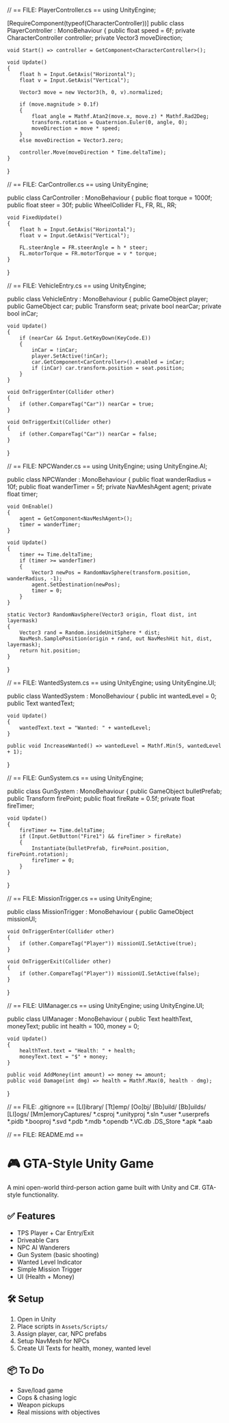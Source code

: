 // == FILE: PlayerController.cs ==
using UnityEngine;

[RequireComponent(typeof(CharacterController))]
public class PlayerController : MonoBehaviour
{
    public float speed = 6f;
    private CharacterController controller;
    private Vector3 moveDirection;

    void Start() => controller = GetComponent<CharacterController>();

    void Update()
    {
        float h = Input.GetAxis("Horizontal");
        float v = Input.GetAxis("Vertical");

        Vector3 move = new Vector3(h, 0, v).normalized;

        if (move.magnitude > 0.1f)
        {
            float angle = Mathf.Atan2(move.x, move.z) * Mathf.Rad2Deg;
            transform.rotation = Quaternion.Euler(0, angle, 0);
            moveDirection = move * speed;
        }
        else moveDirection = Vector3.zero;

        controller.Move(moveDirection * Time.deltaTime);
    }
}

// == FILE: CarController.cs ==
using UnityEngine;

public class CarController : MonoBehaviour
{
    public float torque = 1000f;
    public float steer = 30f;
    public WheelCollider FL, FR, RL, RR;

    void FixedUpdate()
    {
        float h = Input.GetAxis("Horizontal");
        float v = Input.GetAxis("Vertical");

        FL.steerAngle = FR.steerAngle = h * steer;
        FL.motorTorque = FR.motorTorque = v * torque;
    }
}

// == FILE: VehicleEntry.cs ==
using UnityEngine;

public class VehicleEntry : MonoBehaviour
{
    public GameObject player;
    public GameObject car;
    public Transform seat;
    private bool nearCar;
    private bool inCar;

    void Update()
    {
        if (nearCar && Input.GetKeyDown(KeyCode.E))
        {
            inCar = !inCar;
            player.SetActive(!inCar);
            car.GetComponent<CarController>().enabled = inCar;
            if (inCar) car.transform.position = seat.position;
        }
    }

    void OnTriggerEnter(Collider other)
    {
        if (other.CompareTag("Car")) nearCar = true;
    }

    void OnTriggerExit(Collider other)
    {
        if (other.CompareTag("Car")) nearCar = false;
    }
}

// == FILE: NPCWander.cs ==
using UnityEngine;
using UnityEngine.AI;

public class NPCWander : MonoBehaviour
{
    public float wanderRadius = 10f;
    public float wanderTimer = 5f;
    private NavMeshAgent agent;
    private float timer;

    void OnEnable()
    {
        agent = GetComponent<NavMeshAgent>();
        timer = wanderTimer;
    }

    void Update()
    {
        timer += Time.deltaTime;
        if (timer >= wanderTimer)
        {
            Vector3 newPos = RandomNavSphere(transform.position, wanderRadius, -1);
            agent.SetDestination(newPos);
            timer = 0;
        }
    }

    static Vector3 RandomNavSphere(Vector3 origin, float dist, int layermask)
    {
        Vector3 rand = Random.insideUnitSphere * dist;
        NavMesh.SamplePosition(origin + rand, out NavMeshHit hit, dist, layermask);
        return hit.position;
    }
}

// == FILE: WantedSystem.cs ==
using UnityEngine;
using UnityEngine.UI;

public class WantedSystem : MonoBehaviour
{
    public int wantedLevel = 0;
    public Text wantedText;

    void Update()
    {
        wantedText.text = "Wanted: " + wantedLevel;
    }

    public void IncreaseWanted() => wantedLevel = Mathf.Min(5, wantedLevel + 1);
}

// == FILE: GunSystem.cs ==
using UnityEngine;

public class GunSystem : MonoBehaviour
{
    public GameObject bulletPrefab;
    public Transform firePoint;
    public float fireRate = 0.5f;
    private float fireTimer;

    void Update()
    {
        fireTimer += Time.deltaTime;
        if (Input.GetButton("Fire1") && fireTimer > fireRate)
        {
            Instantiate(bulletPrefab, firePoint.position, firePoint.rotation);
            fireTimer = 0;
        }
    }
}

// == FILE: MissionTrigger.cs ==
using UnityEngine;

public class MissionTrigger : MonoBehaviour
{
    public GameObject missionUI;

    void OnTriggerEnter(Collider other)
    {
        if (other.CompareTag("Player")) missionUI.SetActive(true);
    }

    void OnTriggerExit(Collider other)
    {
        if (other.CompareTag("Player")) missionUI.SetActive(false);
    }
}

// == FILE: UIManager.cs ==
using UnityEngine;
using UnityEngine.UI;

public class UIManager : MonoBehaviour
{
    public Text healthText, moneyText;
    public int health = 100, money = 0;

    void Update()
    {
        healthText.text = "Health: " + health;
        moneyText.text = "$" + money;
    }

    public void AddMoney(int amount) => money += amount;
    public void Damage(int dmg) => health = Mathf.Max(0, health - dmg);
}

// == FILE: .gitignore ==
[Ll]ibrary/
[Tt]emp/
[Oo]bj/
[Bb]uild/
[Bb]uilds/
[Ll]ogs/
[Mm]emoryCaptures/
*.csproj
*.unityproj
*.sln
*.user
*.userprefs
*.pidb
*.booproj
*.svd
*.pdb
*.mdb
*.opendb
*.VC.db
.DS_Store
*.apk
*.aab

// == FILE: README.md ==
# 🎮 GTA-Style Unity Game

A mini open-world third-person action game built with Unity and C#. GTA-style functionality.

## ✅ Features
- TPS Player + Car Entry/Exit
- Driveable Cars
- NPC AI Wanderers
- Gun System (basic shooting)
- Wanted Level Indicator
- Simple Mission Trigger
- UI (Health + Money)

## 🛠 Setup
1. Open in Unity
2. Place scripts in `Assets/Scripts/`
3. Assign player, car, NPC prefabs
4. Setup NavMesh for NPCs
5. Create UI Texts for health, money, wanted level

## 📦 To Do
- Save/load game
- Cops & chasing logic
- Weapon pickups
- Real missions with objectives